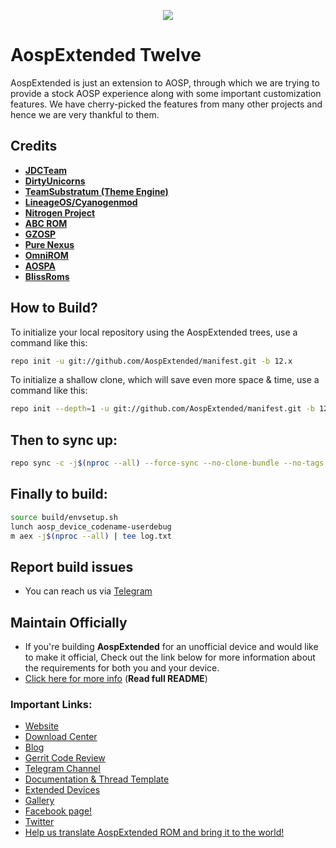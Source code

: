 <p align="center">
<img src="https://raw.githubusercontent.com/AospExtended/Documentation_and_thread-template/10.x/Banner.png" > 
</p>

AospExtended Twelve
===========
AospExtended is just an extension to AOSP, through which we 
are trying to provide a stock AOSP experience along with some important 
customization features. We have cherry-picked the features from many 
other projects and hence we are very thankful to them.

Credits
-------
* [**JDCTeam**](https://github.com/AOSP-JF-MM)
* [**DirtyUnicorns**](https://github.com/DirtyUnicorns)
* [**TeamSubstratum (Theme Engine)**](https://github.com/Substratum)
* [**LineageOS/Cyanogenmod**](https://github.com/LineageOS)
* [**Nitrogen Project**](https://github.com/nitrogen-project)
* [**ABC ROM**](https://github.com/ezio84)
* [**GZOSP**](https://github.com/GZOSP)
* [**Pure Nexus**](https://github.com/PureNexusProject)
* [**OmniROM**](https://github.com/omnirom/)
* [**AOSPA**](https://github.com/aospa/)
* [**BlissRoms**](https://github.com/BlissRoms)

How to Build?
-------------

To initialize your local repository using the AospExtended trees, use a 
command like this:

```bash
repo init -u git://github.com/AospExtended/manifest.git -b 12.x
```
To initialize a shallow clone, which will save even more space & time, use a command like this:

```bash
repo init --depth=1 -u git://github.com/AospExtended/manifest.git -b 12.x
```
  
Then to sync up:
----------------

```bash
repo sync -c -j$(nproc --all) --force-sync --no-clone-bundle --no-tags
```
Finally to build:
-----------------

```bash
source build/envsetup.sh
lunch aosp_device_codename-userdebug
m aex -j$(nproc --all) | tee log.txt
```
## Report build issues
- You can reach us via [Telegram](https://t.me/aospextendedgroup)

## Maintain Officially
- If you're building **AospExtended** for an unofficial device and would like to make it official, Check out the link below for more information about the requirements for both you and your device.  
- [Click here for more info](https://github.com/AospExtended/Documentation_and_thread-template) (**Read full README**)

### Important Links:

- [Website](http://www.aospextended.com/)
- [Download Center](https://downloads.aospextended.com/)
- [Blog](https://blog.aospextended.com/)
- [Gerrit Code Review](http://gerrit.aospextended.com/)
- [Telegram Channel](https://telegram.me/aospextended/)
- [Documentation & Thread Template](https://github.com/AospExtended/Documentation_and_thread-template)
- [Extended Devices](https://github.com/AospExtended-devices/)
- [Gallery](https://aospextended.com/gallery)
- [Facebook page!](https://www.facebook.com/aospextended/)
- [Twitter](https://twitter.com/AospExtendedRom)
- [Help us translate AospExtended ROM and bring it to the world!](http://translate.aospextended.com/)
